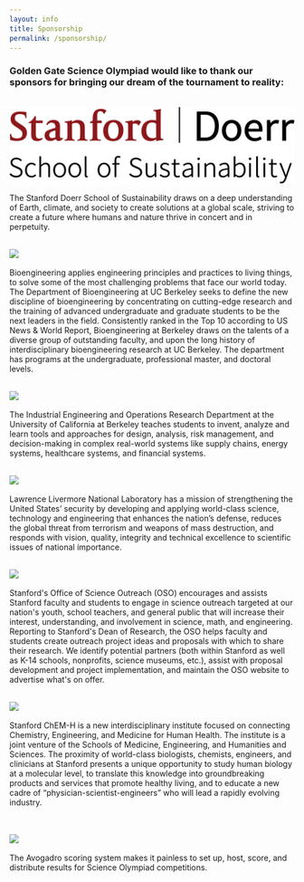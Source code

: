 ```yaml
---
layout: info
title: Sponsorship
permalink: /sponsorship/
---
```


### Golden Gate Science Olympiad would like to thank our sponsors for bringing our dream of the tournament to reality:

<br>
<img class="sponsor" src="/img/sponsor/stanford_doerr.png">

The Stanford Doerr School of Sustainability draws on a deep understanding of Earth, climate, and society to create solutions at a global scale, striving to create a future where humans and nature thrive in concert and in perpetuity.

<br>
<img class="sponsor" src="/img/sponsor/berkeley_bioengineering.png">

Bioengineering applies engineering principles and practices to living things, to solve some of the most challenging problems that face our world today. The Department of Bioengineering at UC Berkeley seeks to define the new discipline of bioengineering by concentrating on cutting-edge research and the training of advanced undergraduate and graduate students to be the next leaders in the field. Consistently ranked in the Top 10 according to US News & World Report, Bioengineering at Berkeley draws on the talents of a diverse group of outstanding faculty, and upon the long history of interdisciplinary bioengineering research at UC Berkeley. The department has programs at the undergraduate, professional master, and doctoral levels.

<br>
<img class="sponsor_small" src="/img/sponsor/berkeley_ieor.png">

The Industrial Engineering and Operations Research Department at the University of California at Berkeley teaches students to invent, analyze and learn tools and approaches for design, analysis, risk management, and decision-making in complex real-world systems like supply chains, energy systems, healthcare systems, and financial systems.

<br>
<img class="sponsor" src="/img/sponsor/llnl.gif">

Lawrence Livermore National Laboratory has a mission of strengthening the United States’ security by developing and applying world-class science, technology and engineering that enhances the nation’s defense, reduces the global threat from terrorism and weapons of mass destruction, and responds with vision, quality, integrity and technical excellence to scientific issues of national importance.

<br>
<img class="sponsor" src="/img/sponsor/stanford_oso.png">

Stanford's Office of Science Outreach (OSO) encourages and assists Stanford faculty and students to engage in science outreach targeted at our nation's youth, school teachers, and general public that will increase their interest, understanding, and involvement in science, math, and engineering. Reporting to Stanford's Dean of Research, the OSO helps faculty and students create outreach project ideas and proposals with which to share their research. We identify potential partners (both within Stanford as well as K-14 schools, nonprofits, science museums, etc.), assist with proposal development and project implementation, and maintain the OSO website to advertise what's on offer.
 
<br>
<img class="sponsor" src="/img/sponsor/stanford_chemh.png">

Stanford ChEM-H is a new interdisciplinary institute focused on connecting Chemistry, Engineering, and Medicine for Human Health. The institute is a joint venture of the Schools of Medicine, Engineering, and Humanities and Sciences. The proximity of world-class biologists, chemists, engineers, and clinicians at Stanford presents a unique opportunity to study human biology at a molecular level, to translate this knowledge into groundbreaking products and services that promote healthy living, and to educate a new cadre of “physician-scientist-engineers” who will lead a rapidly evolving industry.
 
<br>
<br>


<img class="sponsor" src="/img/sponsor/avogadro.png">

The Avogadro scoring system makes it painless to set up, host, score, and distribute results for Science Olympiad competitions.

<br>
<br>